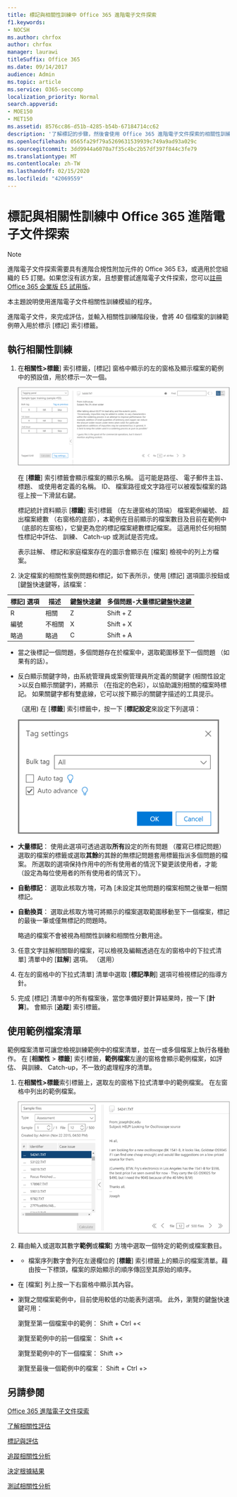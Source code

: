 ```yaml
---
title: 標記與相關性訓練中 Office 365 進階電子文件探索
f1.keywords:
- NOCSH
ms.author: chrfox
author: chrfox
manager: laurawi
titleSuffix: Office 365
ms.date: 09/14/2017
audience: Admin
ms.topic: article
ms.service: O365-seccomp
localization_priority: Normal
search.appverid:
- MOE150
- MET150
ms.assetid: 8576cc86-d51b-4285-b54b-67184714cc62
description: '了解標記的步驟，然後會使用 Office 365 進階電子文件探索的相關性訓練階段期間的訓練樣本的 40 個檔案。  '
ms.openlocfilehash: 0565fa29f79a5269631539939c749a9ad93a029c
ms.sourcegitcommit: 3dd9944a6070a7f35c4bc2b57df397f844c3fe79
ms.translationtype: MT
ms.contentlocale: zh-TW
ms.lasthandoff: 02/15/2020
ms.locfileid: "42069559"
---
```

# <a name="tagging-and-relevance-training-in-office-365-advanced-ediscovery"></a>標記與相關性訓練中 Office 365 進階電子文件探索

> [!NOTE]
> 進階電子文件探索需要具有進階合規性附加元件的 Office 365 E3，或適用於您組織的 E5 訂閱。如果您沒有該方案，且想要嘗試進階電子文件探索，您可以[註冊 Office 365 企業版 E5 試用版](https://go.microsoft.com/fwlink/p/?LinkID=698279)。 
  
本主題說明使用進階電子文件相關性訓練模組的程序。 
  
進階電子文件，來完成評估，並輸入相關性訓練階段後，會將 40 個檔案的訓練範例帶入用於標示 [標記] 索引標籤。 
  
## <a name="performing-relevance-training"></a>執行相關性訓練

1. 在**相關性\>標籤**] 索引標籤，[標記] 窗格中顯示的左的窗格及顯示檔案的範例中的預設值，用於標示一次一個。 
    
    ![相關性標籤面板](../media/0cf19ab4-b427-4a7f-8749-0f4ed9afaf58.png)
  
    在 [**標籤**] 索引標籤會顯示檔案的顯示名稱。 這可能是路徑、 電子郵件主旨、 標題、 或使用者定義的名稱。 ID、 檔案路徑或文字路徑可以被複製檔案的路徑上按一下滑鼠右鍵。 
    
    標記統計資料顯示 [**標籤**] 索引標籤 （在左邊窗格的頂端） 檔案範例編號、 超出檔案總數 （右窗格的底部），本範例在目前顯示的檔案數目及目前在範例中 （底部的左窗格），它變更為您的標記檔案總數標記檔案。 這適用於任何相關性標記中評估、 訓練、 Catch-up 或測試是否完成。 
    
    表示註解、 標記和家庭檔案存在的圖示會顯示在 [檔案] 檢視中的列上方檔案。
    
2. 決定檔案的相關性案例問題和標記，如下表所示，使用 [標記] 選項圖示按鈕或 [鍵盤快速鍵等，該檔案：

|**標記] 選項**|**描述**|**鍵盤快速鍵**|**多個問題-大量標記鍵盤快速鍵**|
|-----|-----|-----|-----|
|R  <br/> |相關  <br/> |Z  <br/> |Shift + Z  <br/> |
|編號  <br/> |不相關  <br/> |X  <br/> |Shift + X  <br/> |
|略過  <br/> |略過  <br/> |C  <br/> |Shift + A  <br/> |
   
  - 當之後標記一個問題，多個問題存在於檔案中，選取範圍移至下一個問題 （如果有的話）。 
    
  - 反白顯示關鍵字時，由系統管理員或案例管理員所定義的關鍵字 (相關性設定\>以反白顯示關鍵字)，將顯示 （在指定的色彩），以協助識別相關的檔案時標記。 如果關鍵字都有雙底線，它可以按下顯示的關鍵字描述的工具提示。 
    
    （選用) 在 [**標籤**] 索引標籤中，按一下 [**標記設定**來設定下列選項： 
    
    ![相關性標籤設定](../media/533e89fa-7eb4-409e-ab07-f5aab9296dd8.png)
  
  - **大量標記**： 使用此選項可透過選取**所有**設定的所有問題 （覆寫已標記問題） 選取的檔案的標籤或選取**其餘**的其餘的無標記問題套用標籤指派多個問題的檔案。 所選取的選項保持作用中的所有使用者的情況下變更該使用者，才能 （設定為每位使用者的所有使用者的情況下）。 
    
  - **自動標記**： 選取此核取方塊，可為 [未設定其他問題的檔案相關之後單一相關標記。
    
  - **自動換頁**： 選取此核取方塊可將顯示的檔案選取範圍移動至下一個檔案，標記的最後一筆或僅無標記的問題時。 
    
    略過的檔案不會被視為相關性訓練和相關性分數用途。
    
3. 任意文字註解相關聯的檔案，可以檢視及編輯透過在左的窗格中的下拉式清單] 清單中的 [**註解**] 選項。 （選用） 
    
4. 在左的窗格中的下拉式清單] 清單中選取 [**標記準則**] 選項可檢視標記的指導方針。 
    
5. 完成 [標記] 清單中的所有檔案後，當您準備好要計算結果時，按一下 [**計算**]。 會顯示 [**追蹤**] 索引標籤。 
    
## <a name="working-with-the-sample-files-list"></a>使用範例檔案清單

範例檔案清單可讓您檢視訓練範例中的檔案清單，並在一或多個檔案上執行各種動作。 在 [**相關性** \> **標籤**] 索引標籤，**範例檔案**左邊的窗格會顯示範例檔案，如評估、 與訓練、 Catch-up，不一致的處理程序的清單。 
  
1. 在**相關性\>標籤**索引標籤上，選取左的窗格下拉式清單中的範例檔案。 在左窗格中列出的範例檔案。 
    
    ![相關性標籤範例檔案清單](../media/fd058bdd-645a-4af1-a1eb-bff08581cb18.png)
  
2. 藉由輸入或選取其數字**範例**或**檔案**] 方塊中選取一個特定的範例或檔案數目。 
    
  -   - 檔案序列數字會列在左邊欄位的 [**標籤**] 索引標籤上的顯示的檔案清單。藉由按一下標頭，檔案的原始顯示的順序傳回至其原始的順序。 
    
  - 在 [檔案] 列上按一下右窗格中顯示其內容。
    
  - 瀏覽之間檔案範例中，目前使用較低的功能表列選項。 此外，瀏覽的鍵盤快速鍵可用：
    
    瀏覽至第一個檔案中的範例： Shift + Ctrl +\<
    
    瀏覽至範例中的前一個檔案： Shift +\<
    
    瀏覽至範例中的下一個檔案： Shift +\>
    
    瀏覽至最後一個範例中的檔案： Shift + Ctrl +\>
    
## <a name="see-also"></a>另請參閱

[Office 365 進階電子文件探索](office-365-advanced-ediscovery.md)
  
[了解相關性評估](assessment-in-relevance-in-advanced-ediscovery.md)
  
[標記與評估](tagging-and-assessment-in-advanced-ediscovery.md)
  
[追蹤相關性分析](track-relevance-analysis-in-advanced-ediscovery.md)
  
[決定根據結果](decision-based-on-the-results-in-advanced-ediscovery.md)
  
[測試相關性分析](test-relevance-analysis-in-advanced-ediscovery.md)

